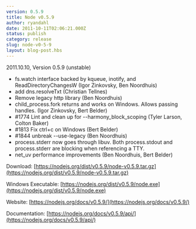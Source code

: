 ```yaml
---
version: 0.5.9
title: Node v0.5.9
author: ryandahl
date: 2011-10-11T02:06:21.000Z
status: publish
category: release
slug: node-v0-5-9
layout: blog-post.hbs
---
```


2011.10.10, Version 0.5.9 (unstable)

- fs.watch interface backed by kqueue, inotify, and ReadDirectoryChangesW (Igor Zinkovsky, Ben Noordhuis)
- add dns.resolveTxt (Christian Tellnes)
- Remove legacy http library (Ben Noordhuis)
- child_process.fork returns and works on Windows. Allows passing handles. (Igor Zinkovsky, Bert Belder)
- #1774 Lint and clean up for --harmony_block_scoping (Tyler Larson, Colton Baker)
- #1813 Fix ctrl+c on Windows (Bert Belder)
- #1844 unbreak --use-legacy (Ben Noordhuis)
- process.stderr now goes through libuv. Both process.stdout and process.stderr are blocking when referencing a TTY.
- net_uv performance improvements (Ben Noordhuis, Bert Belder)

Download: [https://nodejs.org/dist/v0.5.9/node-v0.5.9.tar.gz](https://nodejs.org/dist/v0.5.9/node-v0.5.9.tar.gz)

Windows Executable: [https://nodejs.org/dist/v0.5.9/node.exe](https://nodejs.org/dist/v0.5.9/node.exe)

Website: [https://nodejs.org/docs/v0.5.9/](https://nodejs.org/docs/v0.5.9/)

Documentation: [https://nodejs.org/docs/v0.5.9/api/](https://nodejs.org/docs/v0.5.9/api/)
